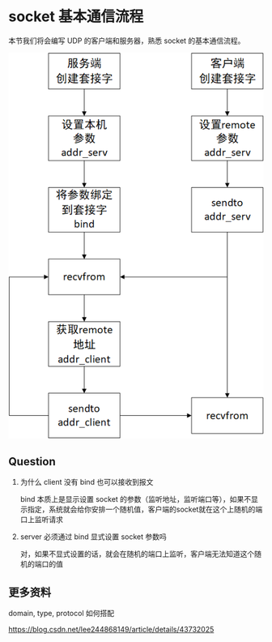 # socket 基本通信流程
本节我们将会编写 UDP 的客户端和服务器，熟悉 socket 的基本通信流程。

![](0.png)

## Question
1. 为什么 client 没有 bind 也可以接收到报文

    bind 本质上是显示设置 socket 的参数（监听地址，监听端口等），如果不显示指定，系统就会给你安排一个随机值，客户端的socket就在这个上随机的端口上监听请求

2. server 必须通过 bind 显式设置 socket 参数吗

    对，如果不显式设置的话，就会在随机的端口上监听，客户端无法知道这个随机的端口的值

## 更多资料
domain, type, protocol 如何搭配

https://blog.csdn.net/lee244868149/article/details/43732025

